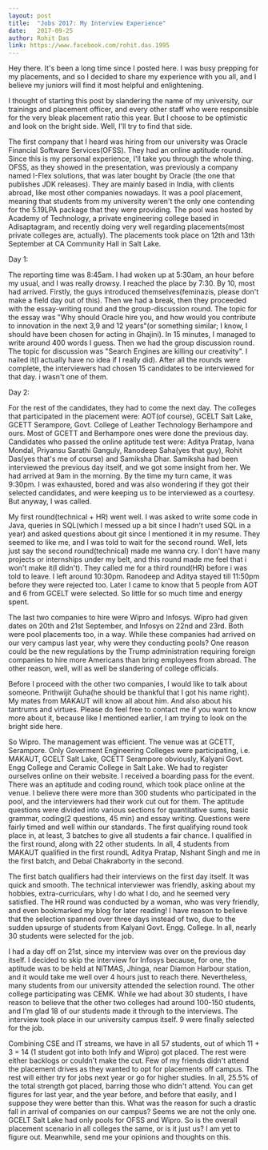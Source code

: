 ```yaml
---
layout: post
title:  "Jobs 2017: My Interview Experience"
date:   2017-09-25
author: Rohit Das
link: https://www.facebook.com/rohit.das.1995
---
```


<p class="intro"><span class="dropcap">H</span>ey there. It's been a long time since I posted here. I was busy prepping for my placements, and so I decided to share my experience with you all, and I believe my juniors will find it most helpful and enlightening.</p>

I thought of starting this post by slandering the name of my university, our trainings and placement officer, and every other staff who were responsible for the very bleak placement ratio this year. But I choose to be optimistic and look on the bright side. Well, I'll try to find that side.

The first company that I heard was hiring from our university was Oracle Financial Software Services(OFSS). They had an online aptitude round. Since this is my personal experience, I'll take you through the whole thing. OFSS, as they showed in the presentation, was previously a company named I-Flex solutions, that was later bought by Oracle (the one that publishes JDK releases). They are mainly based in India, with clients abroad, like most other companies nowadays. It was a pool placement, meaning that students from my university weren't the only one contending for the 5.19LPA package that they were providing. The pool was hosted by Academy of Technology, a private engineering college based in Adisaptagram, and recently doing very well regarding placements(most private colleges are, actually). The placements took place on 12th and 13th September at CA Community Hall in Salt Lake.

Day 1: 

The reporting time was 8:45am. I had woken up at 5:30am, an hour before my usual, and I was really drowsy. I reached the place by 7:30. By 10, most had arrived. Firstly, the guys introduced themselves(feminazis, please don't make a field day out of this). Then we had a break, then they proceeded with the essay-writing round and the group-discussion round. The topic for the essay was "Why should Oracle hire you, and how would you contribute to innovation in the next 3,9 and 12 years"(or something similar; I know, I should have been chosen for acting in Ghajini). In 15 minutes, I managed to write around 400 words I guess. Then we had the group discussion round. The topic for discussion was "Search Engines are killing our creativity". I nailed it(I actually have no idea if I really did). After all the rounds were complete, the interviewers had chosen 15 candidates to be interviewed for that day. i wasn't one of them.

Day 2:

For the rest of the candidates, they had to come the next day. The colleges that participated in the placement were: AOT(of course), GCELT Salt Lake, GCETT Serampore, Govt. College of Leather Technology Berhampore and ours. Most of GCETT and Berhampore ones were done the previous day. Candidates who passed the online aptitude test were: Aditya Pratap, Ivana Mondal, Priyansu Sarathi Ganguly, Ranodeep Saha(yes that guy), Rohit Das(yes that's me of course) and Samiksha Dhar. Samiksha had been interviewed the previous day itself, and we got some insight from her. We had arrived at 9am in the morning. By the time my turn came, it was 9:30pm. I was exhausted, bored and was also wondering if they got their selected candidates, and were keeping us to be interviewed as a courtesy. But anyway, I was called. 

My first round(technical + HR) went well. I was asked to write some code in Java, queries in SQL(which I messed up a bit since I hadn't used SQL in a year) and asked questions about git since I mentioned it in my resume. They seemed to like me, and I was told to wait for the second round. Well, lets just say the second round(technical) made me wanna cry. I don't have many projects or internships under my belt, and this round made me feel that i won't make it(I didn't). They called me for a third round(HR) before i was told to leave. I left around 10:30pm. Ranodeep and Aditya stayed till 11:50pm before they were rejected too. Later I came to know that 5 people from AOT and 6 from GCELT were selected. So little for so much time and energy spent.

The last two companies to hire were Wipro and Infosys. Wipro had given dates on 20th and 21st September, and Infosys on 22nd and 23rd. Both were pool placements too, in a way. While these companies had arrived on our very campus last year, why were they conducting pools? One reason could be the new regulations by the Trump administration requiring foreign companies to hire more Americans than bring employees from abroad. The other reason, well, will as well be slandering of college officials.

Before I proceed with the other two companies, I would like to talk about someone. Prithwijit Guha(he should be thankful that I got his name right). My mates from MAKAUT will know all about him. And also about his tantrums and virtues. Please do feel free to contact me if you want to know more about it, because like I mentioned earlier, I am trying to look on the bright side here.

So Wipro. The management was efficient. The venue was at GCETT, Serampore. Only Goverment Engineering Colleges were participating, i.e. MAKAUT, GCELT Salt Lake, GCETT Serampore obviously, Kalyani Govt. Engg College and Ceramic College in Salt Lake. We had to register ourselves online on their website. I received a boarding pass for the event. There was an aptitude and coding round, which took place online at the venue. I believe there were more than 300 students who participated in the pool, and the interviewers had their work cut out for them. The aptitude questions were divided into various sections for quantitative sums, basic grammar, coding(2 questions, 45 min) and essay writing. Questions were fairly timed and well within our standards. The first qualifying round took place in, at least, 3 batches to give all students a fair chance. I qualified in the first round, along with 22 other students. In all, 4 students from MAKAUT qualified in the first roundL Aditya Pratap, Nishant Singh and me in the first batch, and Debal Chakraborty in the second. 

The first batch qualifiers had their interviews on the first day itself. It was quick and smooth. The technical interviewer was friendly, asking about my hobbies, extra-curriculars, why I do what I do, and he seemed very satisfied. The HR round was conducted by a woman, who was very friendly, and even bookmarked my blog for later reading! I have reason to believe that the selection spanned over three days instead of two, due to the sudden upsurge of students from Kalyani Govt. Engg. College. In all, nearly 30 students were selected for the job.

I had a day off on 21st, since my interview was over on the previous day itself. I decided to skip the interview for Infosys because, for one, the aptitude was to be held at NITMAS, Jhinga, near Diamon Harbour station, and it would take me well over 4 hours just to reach there. Nevertheless, many students from our university attended the selection round. The other college participating was CEMK. While we had about 30 students, I have reason to believe that the other two colleges had around 100-150 students, and I'm glad 18 of our students made it through to the interviews. The interview took place in our university campus itself. 9 were finally selected for the job.

Combining CSE and IT streams, we have in all 57 students,  out of which 11 + 3 = 14 (1 student got into both Infy and Wipro) got placed. The rest were either backlogs or couldn't make the cut. Few of my friends didn't attend the placement drives as they wanted to opt for placements off campus. The rest will either try for jobs next year or go for higher studies. In all, 25.5% of the total strength got placed, barring those who didn't attend. You can get figures for last year, and the year before, and before that easily, and I suppose they were better than this. What was the reason for such a drastic fall in arrival of companies on our campus? Seems we are not the only one. GCELT Salt Lake had only pools for OFSS and Wipro. So is the overall placement scenario in all colleges the same, or is it just us? I am yet to figure out. Meanwhile, send me your opinions and thoughts on this.